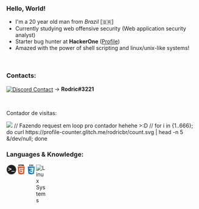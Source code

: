 ### Hello, World!

- I'm a 20 year old man from _Brazil_ [🇧🇷]
- Currently studying web offensive security (Web application security analyst)
- Starter bug hunter at **HackerOne** ([Profile])
- Amazed with the power of shell scripting and linux/unix-like systems!

</br>

### Contacts:

[<img align="center" alt="Discord Contact" width="24px" src="https://icon-library.com/images/discord-user-icon/discord-user-icon-16.jpg" />][discord] -> **Rodric#3221**

</br>

<p>Contador de visitas:</p>
<img src="https://profile-counter.glitch.me/rodricbr/count.svg">
// Fazendo request em loop pro contador hehehe >:D
// for i in {1..666}; do curl https://profile-counter.glitch.me/rodricbr/count.svg | head -n 5 &/dev/null; done

### Languages & Knowledge:

<img align="left" alt="Terminal" width="26px" src="https://raw.githubusercontent.com/github/explore/80688e429a7d4ef2fca1e82350fe8e3517d3494d/topics/terminal/terminal.png" />

<img align="left" alt="HTML5" width="26px" src="https://raw.githubusercontent.com/github/explore/80688e429a7d4ef2fca1e82350fe8e3517d3494d/topics/html/html.png" />

<img align="left" alt="CSS3" width="26px" src="https://raw.githubusercontent.com/github/explore/80688e429a7d4ef2fca1e82350fe8e3517d3494d/topics/css/css.png" />

<img align="left" alt="Linux Systems" width="26px" src="https://upload.wikimedia.org/wikipedia/commons/thumb/3/35/Tux.svg/1200px-Tux.svg.png" />

<!-- Links -->
[Profile]: https://hackerone.com/rodricbr?type=user
[Shell]: https://en.wikipedia.org/wiki/Shell_script
[discord]: https://icon-library.com/images/discord-user-icon/discord-user-icon-16.jpg
